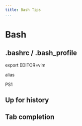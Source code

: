 ```yaml
---
title: Bash Tips
...
```


# Bash

## .bashrc / .bash\_profile

export EDITOR=vim

alias

PS1

## Up for history

## Tab completion
